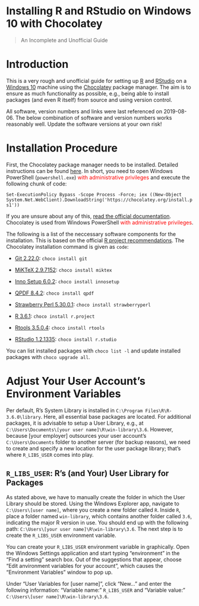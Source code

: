 
# Installing R and RStudio on Windows 10 with Chocolatey

> An Incomplete and Unofficial Guide

# Introduction

This is a very rough and unofficial guide for setting up
[R](https://www.r-project.org/) and [RStudio](https://www.rstudio.com/)
on a [Windows 10](https://www.microsoft.com/en-us/windows) machine using
the [Chocolatey](https://chocolatey.org/) package manager. The aim is to
ensure as much functionality as possible, e.g., being able to install
packages (and even R itself) from source and using version control.

All software, version numbers and links were last referenced on
2019-08-06. The below combination of software and version numbers works
reasonably well. Update the software versions at your own risk\!

# Installation Procedure

First, the Chocolatey package manager needs to be installed. Detailed
instructions can be found [here](https://chocolatey.org/install). In
short, you need to open Windows PowerShell (`powershell.exe`)
<span style="color:red">with administrative privileges</span> and
execute the following chunk of code:

`Set-ExecutionPolicy Bypass -Scope Process -Force; iex ((New-Object
System.Net.WebClient).DownloadString('https://chocolatey.org/install.ps1'))`

If you are unsure about any of this, [read the official
documentation](https://chocolatey.org/install). Chocolatey is used from
Windows PowerShell <span style="color:red">with administrative
privileges</span>.

The following is a list of the neccessary software components for the
installation. This is based on the official [R project
recommendations](https://cloud.r-project.org/bin/windows/Rtools/Rtools.txt).
The Chocolatey installation command is given as `code`:

  - [Git 2.22.0](https://git-scm.com/): `choco install git`

  - [MiKTeX 2.9.7152](https://miktex.org/): `choco install miktex`

  - [Inno Setup 6.0.2](http://www.jrsoftware.org/isinfo.php): `choco
    install innosetup`

  - [QPDF 8.4.2](http://qpdf.sourceforge.net/): `choco install qpdf`

  - [Strawberry Perl 5.30.0.1](http://strawberryperl.com/): `choco
    install strawberryperl`

  - [R 3.6.1](https://www.r-project.org/): `choco install r.project`

  - [Rtools 3.5.0.4](https://cloud.r-project.org/bin/windows/Rtools/):
    `choco install rtools`

  - [RStudio 1.2.1335](https://www.rstudio.com/): `choco install
    r.studio`

You can list installed packages with `choco list -l` and update
installed packages with `choco upgrade all`.

# Adjust Your User Account’s Environment Variables

Per default, R’s System Library is installed in `C:\Program
Files\R\R-3.6.0\library`. Here, all essential base packages are located.
For additional packages, it is advisable to setup a User Library, e.g.,
at `C:\Users\Documents\[your user name]\R\win-library\3.6`. However,
because \[your employer\] outsources your user account’s
`C:\Users\Documents` folder to another server (for backup reasons), we
need to create and specify a new location for the user package library;
that’s where `R_LIBS_USER` comes into play.

## `R_LIBS_USER`: R’s (and Your) User Library for Packages

As stated above, we have to manually create the folder in which the User
Library should be stored. Using the Windows Explorer app, navigate to
`C:\Users\[user name]`, where you create a new folder called `R`. Inside
`R`, place a folder named `win-library`, which contains another folder
called `3.6`, indicating the major R version in use. You should end up
with the following path: `C:\Users\[your user name]\R\win-library\3.6`.
The next step is to create the `R_LIBS_USER` environment variable.

You can create your `R_LIBS_USER` environment variable in graphically.
Open the Windows Settings application and start typing “environment” in
the “Find a setting” search box. Out of the suggestions that appear,
choose “Edit anvironment variables for your account”, which causes the
“Environment Variables” window to pop up.

Under “User Variables for \[user name\]”, click “New…” and enter the
following information: “Variable name:” `R_LIBS_USER` and “Variable
value:” `C:\Users\[user name]\R\win-library\3.6`.
